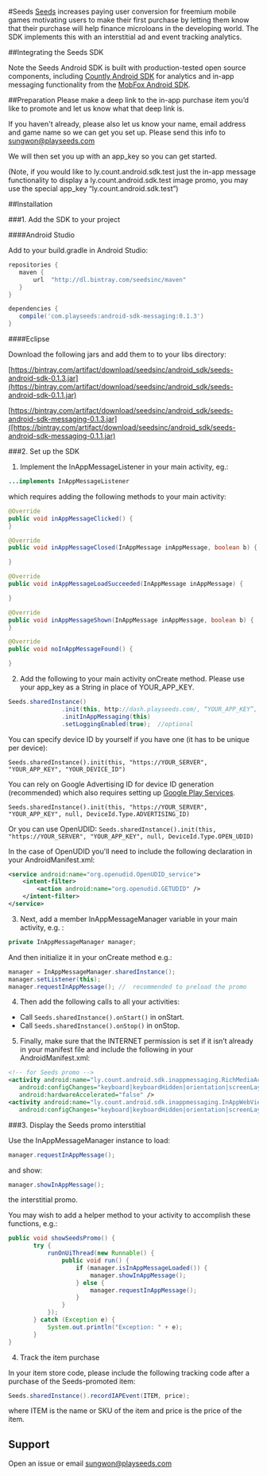 #Seeds
[Seeds](http://www.playseeds.com) increases paying user conversion for freemium mobile games motivating users to make their first purchase by letting them know that their purchase will help finance microloans in the developing world. The SDK implements this with an interstitial ad and event tracking analytics.

##Integrating the Seeds SDK

Note the Seeds Android SDK is built with production-tested open source components, including [Countly Android SDK](https://github.com/Countly/seeds-sdk-android) for analytics and in-app messaging functionality from the [MobFox Android SDK](https://github.com/mobfox/MobFox-Android-SDK).

##Preparation
Please make a deep link to the in-app purchase item you’d like to promote and let us know what that deep link is.

If you haven't already, please also let us know your name,  email address and game name so we can get you set up. Please send this info to [sungwon@playseeds.com](sungwon@playseeds.com)

We will then set you up with an app_key so you can get started. 

(Note, if you would like to ly.count.android.sdk.test just the in-app message functionality to display a ly.count.android.sdk.test image promo, you may use the special app_key “ly.count.android.sdk.test”)

##Installation

###1. Add the SDK to your project

####Android Studio

Add to your build.gradle in Android Studio:

```gradle
repositories {
   maven {
       url  "http://dl.bintray.com/seedsinc/maven"
   }
}

dependencies {
   compile('com.playseeds:android-sdk-messaging:0.1.3')
}
```

####Eclipse

Download the following jars and add them to to your libs directory:


[https://bintray.com/artifact/download/seedsinc/android_sdk/seeds-android-sdk-0.1.3.jar](https://bintray.com/artifact/download/seedsinc/android_sdk/seeds-android-sdk-0.1.1.jar)

[https://bintray.com/artifact/download/seedsinc/android_sdk/seeds-android-sdk-messaging-0.1.3.jar]([https://bintray.com/artifact/download/seedsinc/android_sdk/seeds-android-sdk-messaging-0.1.1.jar)



###2. Set up the SDK

1) Implement the InAppMessageListener in your main activity, eg.:

```java
...implements InAppMessageListener
```

which requires adding the following methods to your main activity:

```java
@Override
public void inAppMessageClicked() {
}

@Override
public void inAppMessageClosed(InAppMessage inAppMessage, boolean b) {

}

@Override
public void inAppMessageLoadSucceeded(InAppMessage inAppMessage) {

}

@Override
public void inAppMessageShown(InAppMessage inAppMessage, boolean b) {
}

@Override
public void noInAppMessageFound() {

}
```

2) Add the following to your main activity onCreate method. Please use your app_key as a String in place of YOUR_APP_KEY.

```java
Seeds.sharedInstance()
               .init(this, http://dash.playseeds.com/, “YOUR_APP_KEY”, null, “YOUR_DEVICE_ID”)
               .initInAppMessaging(this)
               .setLoggingEnabled(true);  //optional
```

You can specify device ID by yourself if you have one (it has to be unique per device):

`Seeds.sharedInstance().init(this, "https://YOUR_SERVER", "YOUR_APP_KEY", "YOUR_DEVICE_ID")`

You can rely on Google Advertising ID for device ID generation (recommended) which also requires setting up [Google Play Services](https://developers.google.com/android/guides/setup).

`Seeds.sharedInstance().init(this, "https://YOUR_SERVER", "YOUR_APP_KEY", null, DeviceId.Type.ADVERTISING_ID)`

Or you can use OpenUDID:
`Seeds.sharedInstance().init(this, "https://YOUR_SERVER", "YOUR_APP_KEY", null, DeviceId.Type.OPEN_UDID)`

In the case of OpenUDID you'll need to include the following declaration in your AndroidManifest.xml:

```xml
<service android:name="org.openudid.OpenUDID_service">
    <intent-filter>
        <action android:name="org.openudid.GETUDID" />
    </intent-filter>
</service>
```

3) Next, add a member InAppMessageManager  variable in your main activity, e.g. :

```java
private InAppMessageManager manager;
```

And then initialize it in your onCreate method e.g.:

```java
manager = InAppMessageManager.sharedInstance();
manager.setListener(this);
manager.requestInAppMessage(); //  recommended to preload the promo
```

4) Then add the following calls to all your activities:
- Call `Seeds.sharedInstance().onStart()` in onStart.
- Call `Seeds.sharedInstance().onStop()` in onStop.

5) Finally, make sure that the INTERNET permission is set if it isn’t already in your manifest file and include the following in your AndroidManifest.xml:

```xml
<!-- for Seeds promo -->
<activity android:name="ly.count.android.sdk.inappmessaging.RichMediaActivity"
   android:configChanges="keyboard|keyboardHidden|orientation|screenLayout|uiMode|screenSize|smallestScreenSize"
   android:hardwareAccelerated="false" />
<activity android:name="ly.count.android.sdk.inappmessaging.InAppWebView"
   android:configChanges="keyboard|keyboardHidden|orientation|screenLayout|uiMode|screenSize|smallestScreenSize" />
```

###3. Display the Seeds promo interstitial

Use the InAppMessageManager instance to load:

```java
manager.requestInAppMessage();
```

and show:

```java
manager.showInAppMessage();
```

the interstitial promo.

You may wish to add a helper method to your activity to accomplish these functions, e.g.:

```java
public void showSeedsPromo() {
       try {
           runOnUiThread(new Runnable() {
               public void run() {
                   if (manager.isInAppMessageLoaded()) {
                       manager.showInAppMessage();
                   } else {
                       manager.requestInAppMessage();
                   }
               }
           });
       } catch (Exception e) {
           System.out.println("Exception: " + e);
       }
}
```

4. Track the item purchase

In your item store code, please include the following tracking code after a purchase of the Seeds-promoted item:

```java
Seeds.sharedInstance().recordIAPEvent(ITEM, price);
```

where ITEM is the name or SKU of the item and price is the price of the item.

## Support

Open an issue or email [sungwon@playseeds.com](sungwon@playseeds.com)
